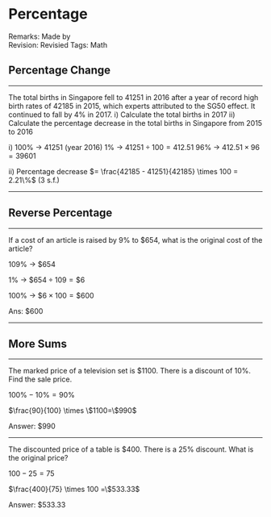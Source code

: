 # Percentage

Remarks: Made by  
Revision: Revisied
Tags: Math

## Percentage Change

---

The total births in Singapore fell to 41251 in 2016 after a year of record high birth rates of 42185 in 2015, which experts attributed to the SG50 effect. It continued to fall by 4% in 2017. 
 i) Calculate the total births in 2017
ii) Calculate the percentage decrease in the total births in Singapore from 2015 to 2016

 i) 100% → 41251 (year 2016)
        1% → $41251 \div 100 = 412.51$
      96% → $412.51 \times 96 = 39601$

ii) $\text{Percentage decrease }$  $= \frac{42185 - 41251}{42185} \times 100 = 2.21\%$$\text{ (3 s.f.)}$

---

## Reverse Percentage

---

If a cost of an article is raised by 9% to $654, what is the original cost of the article?

$109\%$ → $\$654$

$1\%$ → $\$654 \div 109=\$6$

$100\%$ → $\$6 \times100=\$600$

Ans: $600

---

## More Sums

---

The marked price of a television set is $1100. There is a discount of 10%. Find the sale price.

$100\%-10\%=90\%$

$\frac{90}{100} \times \$1100=\$990$

Answer: $990

---

The discounted price of a table is $400. There is a 25% discount. What is the original price?

$100-25=75$

$\frac{400}{75} \times 100 =\$533.33$

Answer: $533.33